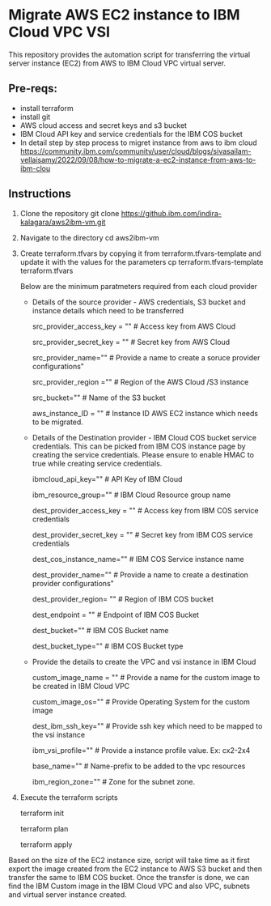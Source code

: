 # Migrate AWS EC2 instance to IBM Cloud VPC VSI 

This repository provides the automation script for transferring the virtual server instance (EC2) from AWS to IBM Cloud VPC virtual server. 

## Pre-reqs:

- install terraform
- install git
- AWS cloud access and secret keys and s3 bucket
- IBM Cloud API key and service credentials for the IBM COS bucket
- In detail step by step process to migret instance from aws to ibm cloud
  https://community.ibm.com/community/user/cloud/blogs/sivasailam-vellaisamy/2022/09/08/how-to-migrate-a-ec2-instance-from-aws-to-ibm-clou
## Instructions

1. Clone the repository
    git clone https://github.ibm.com/indira-kalagara/aws2ibm-vm.git


2. Navigate to the directory 
    cd aws2ibm-vm
 
3. Create  terraform.tfvars by copying it from terraform.tfvars-template and update it  with the values for the parameters
    cp terraform.tfvars-template terraform.tfvars

    Below are the minimum paratmeters required from each cloud provider
    - Details of the source provider - AWS credentials, S3 bucket and instance details which need to be transferred

        src_provider_access_key = ""   # Access key from AWS Cloud

        src_provider_secret_key = ""   # Secret key from AWS Cloud

        src_provider_name=""           # Provide a name to create a soruce provider configurations"

        src_provider_region =""        # Region of the AWS Cloud /S3 instance

        src_bucket=""                  # Name of the S3 bucket 

        aws_instance_ID = ""           # Instance ID AWS EC2 instance which needs to be migrated.


    - Details of the Destination provider - IBM Cloud COS bucket service credentials. This can be picked from IBM COS instance page by creating the service credentials. Please ensure to enable HMAC to true while creating service credentials.

        ibmcloud_api_key=""            # API Key of IBM Cloud 

        ibm_resource_group=""          # IBM Cloud Resource group name

        dest_provider_access_key = ""  # Access key from IBM COS service credentials

        dest_provider_secret_key = ""  # Secret key from IBM COS service credentials

        dest_cos_instance_name=""      # IBM COS Service instance name

        dest_provider_name=""          # Provide a name to create a destination provider configurations"

        dest_provider_region= ""       # Region of IBM COS bucket 

        dest_endpoint = ""             # Endpoint of IBM COS Bucket 

        dest_bucket=""                 # IBM COS Bucket name

        dest_bucket_type=""            # IBM COS Bucket type 
        

    - Provide the details to create the VPC and vsi instance in IBM Cloud
    
        custom_image_name  = ""         # Provide a name for the custom image to be created in IBM Cloud VPC

        custom_image_os=""              # Provide Operating System for the custom image

        dest_ibm_ssh_key=""             # Provide ssh key which need to be mapped to the vsi instance
        
        ibm_vsi_profile=""              # Provide a instance profile value. Ex: cx2-2x4

        base_name=""                    # Name-prefix to be added to the vpc resources

        ibm_region_zone=""              # Zone for the subnet zone. 


4. Execute the terraform scripts

    terraform init

    terraform plan

    terraform apply


Based on the size of the EC2 instance size, script will take time as it first export the image created from the EC2 instance to AWS S3 bucket and then transfer the same to IBM COS bucket. Once the transfer is done, we can find the IBM Custom image in the IBM Cloud VPC and also VPC, subnets and virtual server instance created.